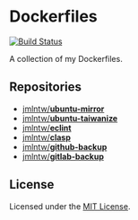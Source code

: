 # Dockerfiles

[![Build Status](https://travis-ci.org/jmlntw/dockerfiles.svg?branch=master)](https://travis-ci.org/jmlntw/dockerfiles)

A collection of my Dockerfiles.

## Repositories

* [jmlntw/**ubuntu-mirror**](https://hub.docker.com/r/jmlntw/ubuntu-mirror/)
* [jmlntw/**ubuntu-taiwanize**](https://hub.docker.com/r/jmlntw/ubuntu-taiwanize/)
* [jmlntw/**eclint**](https://hub.docker.com/r/jmlntw/eclint/)
* [jmlntw/**clasp**](https://hub.docker.com/r/jmlntw/clasp/)
* [jmlntw/**github-backup**](https://hub.docker.com/r/jmlntw/github-backup/)
* [jmlntw/**gitlab-backup**](https://hub.docker.com/r/jmlntw/gitlab-backup/)

## License

Licensed under the [MIT License](LICENSE.md).
